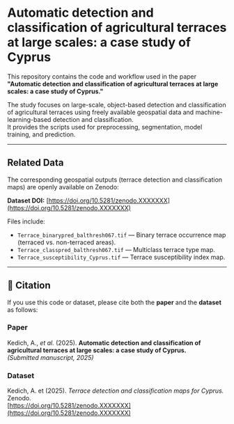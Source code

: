 # Automatic detection and classification of agricultural terraces at large scales: a case study of Cyprus

This repository contains the code and workflow used in the paper  
**"Automatic detection and classification of agricultural terraces at large scales: a case study of Cyprus."**

The study focuses on large-scale, object-based detection and classification of agricultural terraces using freely available geospatial data and machine-learning-based detection and classification.  
It provides the scripts used for preprocessing, segmentation, model training, and prediction.

---

## Related Data

The corresponding geospatial outputs (terrace detection and classification maps) are openly available on Zenodo:

**Dataset DOI:** [https://doi.org/10.5281/zenodo.XXXXXXX](https://doi.org/10.5281/zenodo.XXXXXXX)  

Files include:
- `Terrace_binarypred_balthresh067.tif` — Binary terrace occurrence map (terraced vs. non-terraced areas).  
- `Terrace_classpred_balthresh067.tif` — Multiclass terrace type map.  
- `Terrace_susceptibility_Cyprus.tif` — Terrace susceptibility index map.  

---

## 🧾 Citation

If you use this code or dataset, please cite both the **paper** and the **dataset** as follows:

### Paper
Kedich, A., *et al.* (2025). **Automatic detection and classification of agricultural terraces at large scales: a case study of Cyprus.**  
*(Submitted manuscript, 2025)*

### Dataset
Kedich, A. et (2025). *Terrace detection and classification maps for Cyprus.* Zenodo.  
[https://doi.org/10.5281/zenodo.XXXXXXX](https://doi.org/10.5281/zenodo.XXXXXXX)
